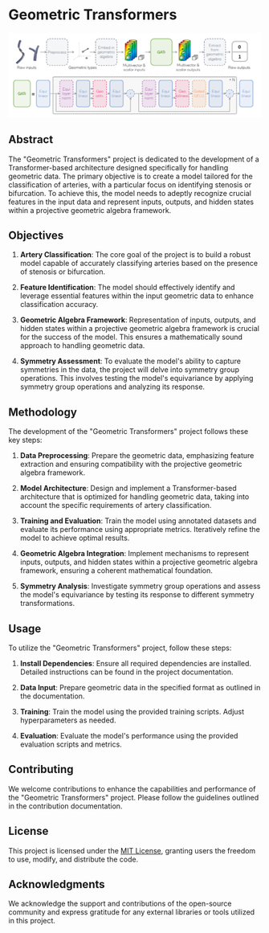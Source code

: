 # Geometric Transformers
![GAT Architecture](gat_architecture.png)
## Abstract

The "Geometric Transformers" project is dedicated to the development of a Transformer-based architecture designed specifically for handling geometric data. The primary objective is to create a model tailored for the classification of arteries, with a particular focus on identifying stenosis or bifurcation. To achieve this, the model needs to adeptly recognize crucial features in the input data and represent inputs, outputs, and hidden states within a projective geometric algebra framework.

## Objectives

1. **Artery Classification**: The core goal of the project is to build a robust model capable of accurately classifying arteries based on the presence of stenosis or bifurcation.

2. **Feature Identification**: The model should effectively identify and leverage essential features within the input geometric data to enhance classification accuracy.

3. **Geometric Algebra Framework**: Representation of inputs, outputs, and hidden states within a projective geometric algebra framework is crucial for the success of the model. This ensures a mathematically sound approach to handling geometric data.

4. **Symmetry Assessment**: To evaluate the model's ability to capture symmetries in the data, the project will delve into symmetry group operations. This involves testing the model's equivariance by applying symmetry group operations and analyzing its response.

## Methodology

The development of the "Geometric Transformers" project follows these key steps:

1. **Data Preprocessing**: Prepare the geometric data, emphasizing feature extraction and ensuring compatibility with the projective geometric algebra framework.

2. **Model Architecture**: Design and implement a Transformer-based architecture that is optimized for handling geometric data, taking into account the specific requirements of artery classification.

3. **Training and Evaluation**: Train the model using annotated datasets and evaluate its performance using appropriate metrics. Iteratively refine the model to achieve optimal results.

4. **Geometric Algebra Integration**: Implement mechanisms to represent inputs, outputs, and hidden states within a projective geometric algebra framework, ensuring a coherent mathematical foundation.

5. **Symmetry Analysis**: Investigate symmetry group operations and assess the model's equivariance by testing its response to different symmetry transformations.

## Usage

To utilize the "Geometric Transformers" project, follow these steps:

1. **Install Dependencies**: Ensure all required dependencies are installed. Detailed instructions can be found in the project documentation.

2. **Data Input**: Prepare geometric data in the specified format as outlined in the documentation.

3. **Training**: Train the model using the provided training scripts. Adjust hyperparameters as needed.

4. **Evaluation**: Evaluate the model's performance using the provided evaluation scripts and metrics.

## Contributing

We welcome contributions to enhance the capabilities and performance of the "Geometric Transformers" project. Please follow the guidelines outlined in the contribution documentation.

## License

This project is licensed under the [MIT License](LICENSE), granting users the freedom to use, modify, and distribute the code.

## Acknowledgments

We acknowledge the support and contributions of the open-source community and express gratitude for any external libraries or tools utilized in this project.

